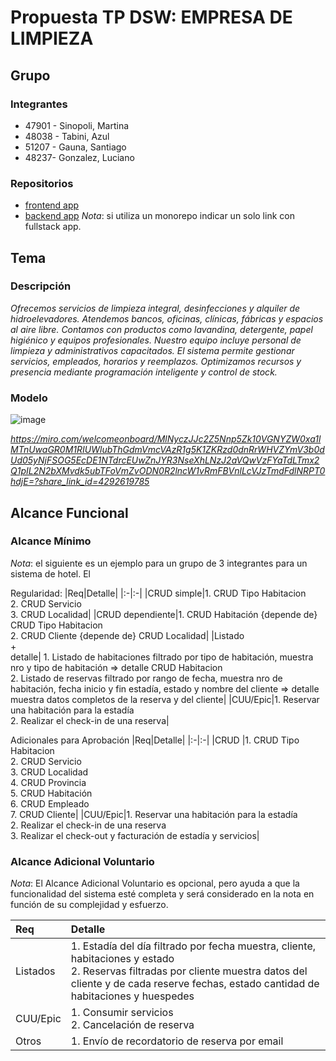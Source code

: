 # Propuesta TP DSW: EMPRESA DE LIMPIEZA

## Grupo
### Integrantes
* 47901 - Sinopoli, Martina
* 48038 - Tabini, Azul
* 51207 - Gauna, Santiago
* 48237- Gonzalez, Luciano

### Repositorios
* [frontend app](http://hyperlinkToGihubOrGitlab)
* [backend app](http://hyperlinkToGihubOrGitlab)
*Nota*: si utiliza un monorepo indicar un solo link con fullstack app.

## Tema
### Descripción
*Ofrecemos servicios de limpieza integral, desinfecciones y alquiler de hidroelevadores.
Atendemos bancos, oficinas, clínicas, fábricas y espacios al aire libre.
Contamos con productos como lavandina, detergente, papel higiénico y equipos profesionales.
Nuestro equipo incluye personal de limpieza y administrativos capacitados.
El sistema permite gestionar servicios, empleados, horarios y reemplazos.
Optimizamos recursos y presencia mediante programación inteligente y control de stock.*

### Modelo
![image](https://github.com/user-attachments/assets/b6cc0b47-d533-407f-85c7-b1629b4ecc0b)

*https://miro.com/welcomeonboard/MlNyczJJc2Z5Nnp5Zk10VGNYZW0xa1lMTnUwaGR0M1RIUWlubThGdmVmcVAzR1g5K1ZKRzd0dnRrWHVZYmV3b0dUd05yNjFSOG5EcDE1NTdrcEUwZnJYR3NseXhLNzJ2aVQwVzFYaTdLTmx2Q1pIL2N2bXMvdk5ubTFoVmZvODN0R2lncW1vRmFBVnlLcVJzTmdFdlNRPT0hdjE=?share_link_id=4292619785*

## Alcance Funcional 

### Alcance Mínimo

*Nota*: el siguiente es un ejemplo para un grupo de 3 integrantes para un sistema de hotel. El 

Regularidad:
|Req|Detalle|
|:-|:-|
|CRUD simple|1. CRUD Tipo Habitacion<br>2. CRUD Servicio<br>3. CRUD Localidad|
|CRUD dependiente|1. CRUD Habitación {depende de} CRUD Tipo Habitacion<br>2. CRUD Cliente {depende de} CRUD Localidad|
|Listado<br>+<br>detalle| 1. Listado de habitaciones filtrado por tipo de habitación, muestra nro y tipo de habitación => detalle CRUD Habitacion<br> 2. Listado de reservas filtrado por rango de fecha, muestra nro de habitación, fecha inicio y fin estadía, estado y nombre del cliente => detalle muestra datos completos de la reserva y del cliente|
|CUU/Epic|1. Reservar una habitación para la estadía<br>2. Realizar el check-in de una reserva|


Adicionales para Aprobación
|Req|Detalle|
|:-|:-|
|CRUD |1. CRUD Tipo Habitacion<br>2. CRUD Servicio<br>3. CRUD Localidad<br>4. CRUD Provincia<br>5. CRUD Habitación<br>6. CRUD Empleado<br>7. CRUD Cliente|
|CUU/Epic|1. Reservar una habitación para la estadía<br>2. Realizar el check-in de una reserva<br>3. Realizar el check-out y facturación de estadía y servicios|


### Alcance Adicional Voluntario

*Nota*: El Alcance Adicional Voluntario es opcional, pero ayuda a que la funcionalidad del sistema esté completa y será considerado en la nota en función de su complejidad y esfuerzo.

|Req|Detalle|
|:-|:-|
|Listados |1. Estadía del día filtrado por fecha muestra, cliente, habitaciones y estado <br>2. Reservas filtradas por cliente muestra datos del cliente y de cada reserve fechas, estado cantidad de habitaciones y huespedes|
|CUU/Epic|1. Consumir servicios<br>2. Cancelación de reserva|
|Otros|1. Envío de recordatorio de reserva por email|

